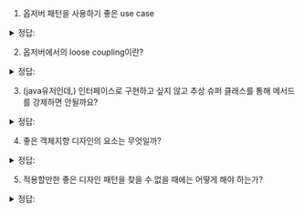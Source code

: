 1. 옵저버 패턴을 사용하기 좋은 use case

<details>
<summary> 정답: </summary>
- 하나의 동작이 여러 행동을 유발 시킬 때
    - 센서 모니터링 등
- 등록되었다가 등록을 취소하는 등 유연한 동작이 가능해야 할 때 (동적 구독, 구독 취소)
    - grafana 대시보드 같은
- 내부 동작 방식이 너무 다양할 때에
    - 한 행동이 일어났을 때 A는 a1, a2를 불러줘야 하고, B는 b1 , b2, b3 를 불러줘야 한다면 이를 모두 인터페이스화 하기는 어렵다.
</details>

2. 옵저버에서의 loose coupling이란?

<details>
<summary> 정답: </summary>
* 객체들이 상호작용 가능하지만 서로를 잘 모르는 관계이다.
    * 인터페이스를 구현했다는 사실만 사용한다. 옵저버의 행동은 뭔지 모른다.
* 각 토픽, 구독하는 객체는 독립적인 객체로도 사용가능하다. 
* 옵저버 인터페이스만 변경한다면 주제나 옵저버 인터페이스가 달라지더라도 재사용이 쉽다.
</details>

3. (java유저인데,) 인터페이스로 구현하고 싶지 않고 추상 슈퍼 클래스를 통해 메서드를 강제하면 안될까요?

<details>
<summary> 정답: </summary>
책에서는 인터페이스가 중의적인 ( 상위에 존재하는 형식 ) 의미로 사용되었기 때문에, 추상 슈퍼 클래스를 사용핻 ㅗ된다. 
아무튼 실제 객체의 형식을 몰라도 된다는 점이 중요하다.

</details>

4. 좋은 객체지향 디자인의 요소는 무엇일까?

<details>
<summary> 정답: </summary>
* 캡슐화를 잘 하기
* 추상화를 잘 하기
* 상속을 잘 하기
* 다형성을 잘 알기 
</details>

5. 적용할만한 좋은 디자인 패턴을 찾을 수 없을 때에는 어떻게 해야 하는가?

<details>
<summary> 정답: </summary>

* 사실 패턴의 밑바닥에는 객체지향 패턴이 존재한다. 그런 원칙만 알고 있다면, 관리가 용이한 객체지향 시스템을 만드는 비결이 된다.
* 나중에 어떻게 바뀔 것인지 생각을 잘 해서 구조를 짜야 한다. 그 역할을 패턴이 해주려던 것이고.

</details>